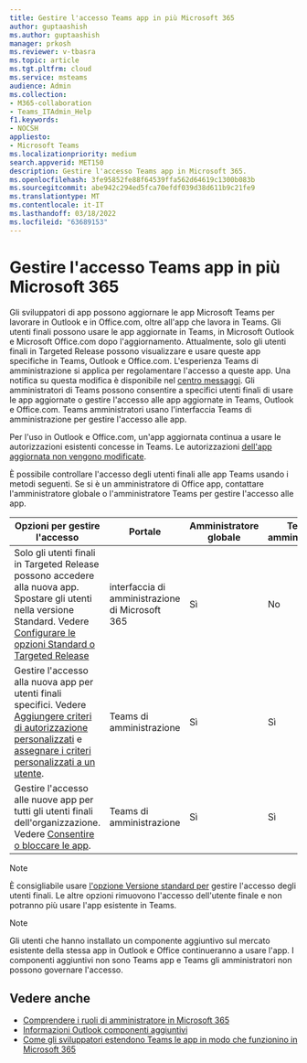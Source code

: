 ```yaml
---
title: Gestire l'accesso Teams app in più Microsoft 365
author: guptaashish
ms.author: guptaashish
manager: prkosh
ms.reviewer: v-tbasra
ms.topic: article
ms.tgt.pltfrm: cloud
ms.service: msteams
audience: Admin
ms.collection:
- M365-collaboration
- Teams_ITAdmin_Help
f1.keywords:
- NOCSH
appliesto:
- Microsoft Teams
ms.localizationpriority: medium
search.appverid: MET150
description: Gestire l'accesso Teams app in Microsoft 365.
ms.openlocfilehash: 3fe95852fe88f64539ffa562d64619c1300b083b
ms.sourcegitcommit: abe942c294ed5fca70efdf039d38d611b9c21fe9
ms.translationtype: MT
ms.contentlocale: it-IT
ms.lasthandoff: 03/18/2022
ms.locfileid: "63689153"
---
```

# <a name="manage-access-to-teams-apps-across-microsoft-365"></a>Gestire l'accesso Teams app in più Microsoft 365

Gli sviluppatori di app possono aggiornare le app Microsoft Teams per lavorare in Outlook e in Office.com, oltre all'app che lavora in Teams. Gli utenti finali possono usare le app aggiornate in Teams, in Microsoft Outlook e Microsoft Office.com dopo l'aggiornamento. Attualmente, solo gli utenti finali in Targeted Release possono visualizzare e usare queste app specifiche in Teams, Outlook e Office.com. L'esperienza Teams di amministrazione si applica per regolamentare l'accesso a queste app. Una notifica su questa modifica è disponibile nel [centro messaggi](https://admin.microsoft.com/AdminPortal/Home#/MessageCenter/:/messages/MC334280). Gli amministratori di Teams possono consentire a specifici utenti finali di usare le app aggiornate o gestire l'accesso alle app aggiornate in Teams, Outlook e Office.com. Teams amministratori usano l'interfaccia Teams di amministrazione per gestire l'accesso alle app.

Per l'uso in Outlook e Office.com, un'app aggiornata continua a usare le autorizzazioni esistenti concesse in Teams. Le autorizzazioni [dell'app aggiornata non vengono modificate](https://devblogs.microsoft.com/microsoft365dev/ignite-2021-building-apps-for-collaboration-in-a-hybrid-world/#personal-tabs).

È possibile controllare l'accesso degli utenti finali alle app Teams usando i metodi seguenti. Se si è un amministratore di Office app, contattare l'amministratore globale o l'amministratore Teams per gestire l'accesso alle app.

| Opzioni per gestire l'accesso |Portale|Amministratore globale|Teams amministratore|
|--|---|---|--|
| Solo gli utenti finali in Targeted Release possono accedere alla nuova app. Spostare gli utenti nella versione Standard. Vedere [Configurare le opzioni Standard o Targeted Release](/microsoft-365/admin/manage/release-options-in-office-365?view=o365-worldwide&preserve-view=true) | interfaccia di amministrazione di Microsoft 365 | Sì | No |
| Gestire l'accesso alla nuova app per utenti finali specifici. Vedere [Aggiungere criteri di autorizzazione personalizzati](teams-app-permission-policies.md#create-a-custom-app-permission-policy) e [assegnare i criteri personalizzati a un utente](policy-assignment-overview.md). | Teams di amministrazione | Sì | Sì |
| Gestire l'accesso alle nuove app per tutti gli utenti finali dell'organizzazione. Vedere [Consentire o bloccare le app](manage-apps.md#allow-and-block-apps). | Teams di amministrazione | Sì | Sì |

> [!NOTE]
> È consigliabile usare [l'opzione Versione standard per](/microsoft-365/admin/manage/release-options-in-office-365?view=o365-worldwide&preserve-view=true) gestire l'accesso degli utenti finali. Le altre opzioni rimuovono l'accesso dell'utente finale e non potranno più usare l'app esistente in Teams.

> [!NOTE]
> Gli utenti che hanno installato un componente aggiuntivo sul mercato esistente della stessa app in Outlook e Office continueranno a usare l'app. I componenti aggiuntivi non sono Teams app e Teams gli amministratori non possono governare l'accesso.

## <a name="see-also"></a>Vedere anche

* [Comprendere i ruoli di amministratore in Microsoft 365](/microsoft-365/admin/add-users/about-admin-roles?view=o365-worldwide&preserve-view=true)  
* [Informazioni Outlook componenti aggiuntivi](/office/dev/add-ins/outlook/outlook-add-ins-overview)
* [Come gli sviluppatori estendono Teams le app in modo che funzionino in Microsoft 365](/microsoftteams/platform/m365-apps/overview)
